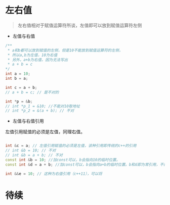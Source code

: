 # 左右值

> 左右值相对于赋值运算符所谈，左值即可以放到赋值运算符左侧

- 左值与右值

```c++
/**
 * a和b都可以放到赋值的左侧，但是10不能放到赋值运算符的左侧，
 * 所以a,b为左值，10为右值
 * 另外，a+b为右值，因为无法写出
 * a + b = c
*/
int a = 10;
int b = a;

int c = a + b;
// a + b = c; // 是不对的

int *p = &b;
// int *p_1 = &10; //不能对10取地址
// int *p_2 = &(a + b); // 不对

```

- 左值与右值引用

左值引用赋值的必须是左值，同理右值。
```c++

int &c = a; // 左值引用赋值的必须是左值，该种引用即传统的c++的引用
// int &b = 10; // 不对
// int &b = a + b; // 不对
const int &b = 10; //加const可以，b会指向10的临时位置。
const int &d = a + b; //加const可以，b会指向a+b的临时位置。b和d即为常引用，不能用bd修改值，功能性很差

int &&e = 10; // 这种为右值引用（c++11），可以将
```

# 待续
  